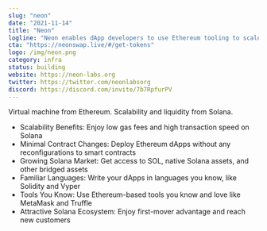 ```yaml
---
slug: "neon"
date: "2021-11-14"
title: "Neon"
logline: "Neon enables dApp developers to use Ethereum tooling to scale and get access to liquidity on Solana"
cta: "https://neonswap.live/#/get-tokens"
logo: /img/neon.png
category: infra
status: building
website: https://neon-labs.org
twitter: https://twitter.com/neonlabsorg
discord: https://discord.com/invite/7b7RpfurPV
---
```


Virtual machine from Ethereum. Scalability and liquidity from Solana.
- Scalability Benefits:
Enjoy low gas fees and high transaction speed on Solana
- Minimal Contract Changes:
Deploy Ethereum dApps without any reconfigurations to smart contracts
- Growing Solana Market:
Get access to SOL, native Solana assets, and other bridged assets
- Familiar Languages:
Write your dApps in languages you know, like Solidity and Vyper
- Tools You Know:
Use Ethereum-based tools you know and love like MetaMask and Truffle
- Attractive Solana Ecosystem:
Enjoy first-mover advantage and reach new customers

